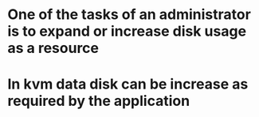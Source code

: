 # One of the tasks of an administrator is to expand or increase disk usage as a resource #
# In kvm data disk can be increase as required by the application #

